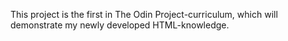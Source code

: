 This project is the first in The Odin Project-curriculum, which will demonstrate my newly developed HTML-knowledge.